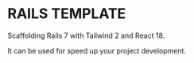 # RAILS TEMPLATE

Scaffolding Rails 7 with Tailwind 2 and React 18.

It can be used for speed up your project development.
